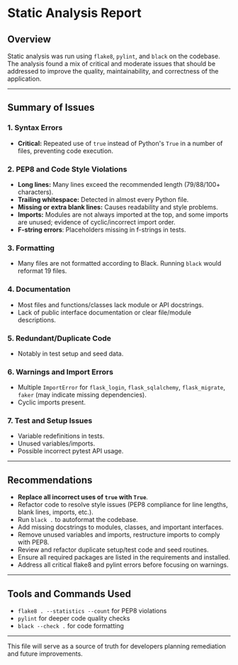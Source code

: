 # Static Analysis Report

## Overview

Static analysis was run using `flake8`, `pylint`, and `black` on the codebase. The analysis found a mix of critical and moderate issues that should be addressed to improve the quality, maintainability, and correctness of the application.

---

## Summary of Issues

### 1. **Syntax Errors**
- **Critical:** Repeated use of `true` instead of Python's `True` in a number of files, preventing code execution.

### 2. **PEP8 and Code Style Violations**
- **Long lines:** Many lines exceed the recommended length (79/88/100+ characters).
- **Trailing whitespace:** Detected in almost every Python file.
- **Missing or extra blank lines:** Causes readability and style problems.
- **Imports:** Modules are not always imported at the top, and some imports are unused; evidence of cyclic/incorrect import order.
- **F-string errors**: Placeholders missing in f-strings in tests.

### 3. **Formatting**
- Many files are not formatted according to Black. Running `black` would reformat 19 files.

### 4. **Documentation**
- Most files and functions/classes lack module or API docstrings.
- Lack of public interface documentation or clear file/module descriptions.

### 5. **Redundant/Duplicate Code**
- Notably in test setup and seed data.

### 6. **Warnings and Import Errors**
- Multiple `ImportError` for `flask_login`, `flask_sqlalchemy`, `flask_migrate`, `faker` (may indicate missing dependencies).
- Cyclic imports present.

### 7. **Test and Setup Issues**
- Variable redefinitions in tests.
- Unused variables/imports.
- Possible incorrect pytest API usage.

---

## Recommendations

- **Replace all incorrect uses of `true` with `True`**.
- Refactor code to resolve style issues (PEP8 compliance for line lengths, blank lines, imports, etc.).
- Run `black .` to autoformat the codebase.
- Add missing docstrings to modules, classes, and important interfaces.
- Remove unused variables and imports, restructure imports to comply with PEP8.
- Review and refactor duplicate setup/test code and seed routines.
- Ensure all required packages are listed in the requirements and installed.
- Address all critical flake8 and pylint errors before focusing on warnings.

---

## Tools and Commands Used

- `flake8 . --statistics --count` for PEP8 violations
- `pylint` for deeper code quality checks
- `black --check .` for code formatting

---

This file will serve as a source of truth for developers planning remediation and future improvements.
